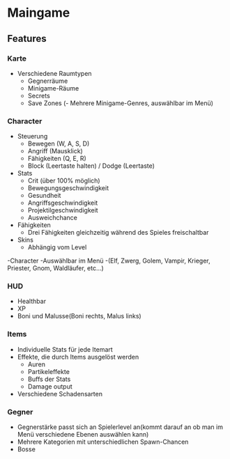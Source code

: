 # Maingame
## Features
### Karte
- Verschiedene Raumtypen
  - Gegnerräume
  - Minigame-Räume
  - Secrets
  - Save Zones
(- Mehrere Minigame-Genres, auswählbar im Menü) 

### Character
- Steuerung
  - Bewegen (W, A, S, D)
  - Angriff (Mausklick)
  - Fähigkeiten (Q, E, R)
  - Block (Leertaste halten) / Dodge (Leertaste)
- Stats
  - Crit (über 100% möglich)
  - Bewegungsgeschwindigkeit
  - Gesundheit
  - Angriffsgeschwindigkeit
  - Projektilgeschwindigkeit
  - Ausweichchance
- Fähigkeiten
  - Drei Fähigkeiten gleichzeitig
     während des Spieles freischaltbar
- Skins
  - Abhängig vom Level

-Character
 -Auswählbar im Menü
 -(Elf, Zwerg, Golem, Vampir, Krieger, Priester, Gnom, Waldläufer, etc...)

### HUD
- Healthbar
- XP
- Boni und Malusse(Boni rechts, Malus links)
 
### Items
- Individuelle Stats für jede Itemart
- Effekte, die durch Items ausgelöst werden
  - Auren
  - Partikeleffekte
  - Buffs der Stats
  - Damage output
- Verschiedene Schadensarten
   
### Gegner
- Gegnerstärke passt sich an Spielerlevel an(kommt darauf an ob man im Menü verschiedene Ebenen auswählen kann)
- Mehrere Kategorien mit unterschiedlichen Spawn-Chancen
- Bosse
